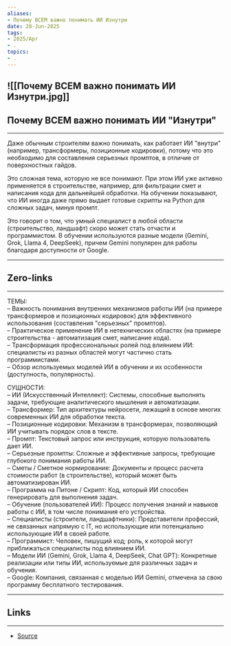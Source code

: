 ```yaml
---
aliases: 
- Почему ВСЕМ важно понимать ИИ Изнутри
date: 28-Jun-2025
tags:
- 2025/Apr
- .
topics:
- .
---
```

![[Почему ВСЕМ важно понимать ИИ Изнутри.jpg]]
-----
##  Почему ВСЕМ важно понимать ИИ "Изнутри" 
-----
Даже обычным строителям важно понимать, как работает ИИ "внутри" (например, трансформеры, позиционные кодировки), потому что это необходимо для составления серьезных промптов, в отличие от поверхностных гайдов. 

Это сложная тема, которую не все понимают. При этом ИИ уже активно применяется в строительстве, например, для фильтрации смет и написания кода для дальнейшей обработки. На обучении показывают, что ИИ иногда даже прямо выдает готовые скрипты на Python для сложных задач, минуя промпт. 

Это говорит о том, что умный специалист в любой области (строительство, ландшафт) скоро может стать отчасти и программистом. В обучении используются разные модели (Gemini, Grok, Llama 4, DeepSeek), причем Gemini популярен для работы благодаря доступности от Google.

---
## Zero-links
---
ТЕМЫ:  
– Важность понимания внутренних механизмов работы ИИ (на примере трансформеров и позиционных кодировок) для эффективного использования (составления "серьезных" промптов).  
– Практическое применение ИИ в нетехнических областях (на примере строительства - автоматизация смет, написание кода).  
– Трансформация профессиональных ролей под влиянием ИИ: специалисты из разных областей могут частично стать программистами.  
– Обзор используемых моделей ИИ в обучении и их особенности (доступность, популярность).

СУЩНОСТИ:  
– ИИ (Искусственный Интеллект): Системы, способные выполнять задачи, требующие аналитического мышления и автоматизации.  
– Трансформер: Тип архитектуры нейросети, лежащий в основе многих современных ИИ для обработки текста.  
– Позиционные кодировки: Механизм в трансформерах, позволяющий ИИ учитывать порядок слов в тексте.  
– Промпт: Текстовый запрос или инструкция, которую пользователь дает ИИ.  
– Серьезные промпты: Сложные и эффективные запросы, требующие глубокого понимания работы ИИ.  
– Сметы / Сметное нормирование: Документы и процесс расчета стоимости работ (в строительстве), который может быть автоматизирован ИИ.  
– Программа на Питоне / Скрипт: Код, который ИИ способен генерировать для выполнения задач.  
– Обучение (пользователей ИИ): Процесс получения знаний и навыков работы с ИИ, в том числе понимания его устройства.  
– Специалисты (строители, ландшафтники): Представители профессий, не связанных напрямую с IT, но использующие или потенциально использующие ИИ в своей работе.  
– Программист: Человек, пишущий код; роль, к которой могут приближаться специалисты под влиянием ИИ.  
– Модели ИИ (Gemini, Grok, Llama 4, DeepSeek, Chat GPT): Конкретные реализации или типы ИИ, используемые для различных задач и обучения.  
– Google: Компания, связанная с моделью ИИ Gemini, отмечена за свою программу бесплатного тестирования.

---
## Links
---
- [Source](https://t.me/turboproject/1595)